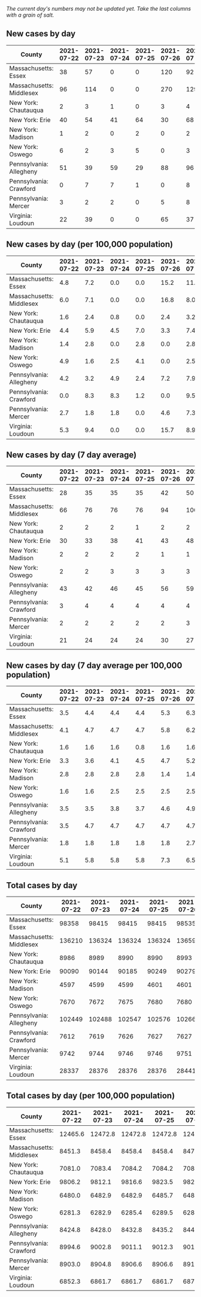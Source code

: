_The current day's numbers may not be updated yet. Take the last columns with a grain of salt._
## New cases by day

| County | 2021-07-22 | 2021-07-23 | 2021-07-24 | 2021-07-25 | 2021-07-26 | 2021-07-27 | 2021-07-28 |
| --- | --- | --- | --- | --- | --- | --- | --- |
| Massachusetts: Essex | 38 | 57 | 0 | 0 | 120 | 92 | 58 |
| Massachusetts: Middlesex | 96 | 114 | 0 | 0 | 270 | 129 | 123 |
| New York: Chautauqua | 2 | 3 | 1 | 0 | 3 | 4 | 3 |
| New York: Erie | 40 | 54 | 41 | 64 | 30 | 68 | 68 |
| New York: Madison | 1 | 2 | 0 | 2 | 0 | 2 | 1 |
| New York: Oswego | 6 | 2 | 3 | 5 | 0 | 3 | 5 |
| Pennsylvania: Allegheny | 51 | 39 | 59 | 29 | 88 | 96 | 51 |
| Pennsylvania: Crawford | 0 | 7 | 7 | 1 | 0 | 8 | 3 |
| Pennsylvania: Mercer | 3 | 2 | 2 | 0 | 5 | 8 | 2 |
| Virginia: Loudoun | 22 | 39 | 0 | 0 | 65 | 37 | 52 |

## New cases by day (per 100,000 population)

| County | 2021-07-22 | 2021-07-23 | 2021-07-24 | 2021-07-25 | 2021-07-26 | 2021-07-27 | 2021-07-28 |
| --- | --- | --- | --- | --- | --- | --- | --- |
| Massachusetts: Essex | 4.8 | 7.2 | 0.0 | 0.0 | 15.2 | 11.7 | 7.4 |
| Massachusetts: Middlesex | 6.0 | 7.1 | 0.0 | 0.0 | 16.8 | 8.0 | 7.6 |
| New York: Chautauqua | 1.6 | 2.4 | 0.8 | 0.0 | 2.4 | 3.2 | 2.4 |
| New York: Erie | 4.4 | 5.9 | 4.5 | 7.0 | 3.3 | 7.4 | 7.4 |
| New York: Madison | 1.4 | 2.8 | 0.0 | 2.8 | 0.0 | 2.8 | 1.4 |
| New York: Oswego | 4.9 | 1.6 | 2.5 | 4.1 | 0.0 | 2.5 | 4.1 |
| Pennsylvania: Allegheny | 4.2 | 3.2 | 4.9 | 2.4 | 7.2 | 7.9 | 4.2 |
| Pennsylvania: Crawford | 0.0 | 8.3 | 8.3 | 1.2 | 0.0 | 9.5 | 3.5 |
| Pennsylvania: Mercer | 2.7 | 1.8 | 1.8 | 0.0 | 4.6 | 7.3 | 1.8 |
| Virginia: Loudoun | 5.3 | 9.4 | 0.0 | 0.0 | 15.7 | 8.9 | 12.6 |

## New cases by day (7 day average)

| County | 2021-07-22 | 2021-07-23 | 2021-07-24 | 2021-07-25 | 2021-07-26 | 2021-07-27 | 2021-07-28 |
| --- | --- | --- | --- | --- | --- | --- | --- |
| Massachusetts: Essex | 28 | 35 | 35 | 35 | 42 | 50 | 52 |
| Massachusetts: Middlesex | 66 | 76 | 76 | 76 | 94 | 100 | 105 |
| New York: Chautauqua | 2 | 2 | 2 | 1 | 2 | 2 | 2 |
| New York: Erie | 30 | 33 | 38 | 41 | 43 | 48 | 52 |
| New York: Madison | 2 | 2 | 2 | 2 | 1 | 1 | 1 |
| New York: Oswego | 2 | 2 | 3 | 3 | 3 | 3 | 3 |
| Pennsylvania: Allegheny | 43 | 42 | 46 | 45 | 56 | 59 | 59 |
| Pennsylvania: Crawford | 3 | 4 | 4 | 4 | 4 | 4 | 4 |
| Pennsylvania: Mercer | 2 | 2 | 2 | 2 | 2 | 3 | 3 |
| Virginia: Loudoun | 21 | 24 | 24 | 24 | 30 | 27 | 31 |

## New cases by day (7 day average per 100,000 population)

| County | 2021-07-22 | 2021-07-23 | 2021-07-24 | 2021-07-25 | 2021-07-26 | 2021-07-27 | 2021-07-28 |
| --- | --- | --- | --- | --- | --- | --- | --- |
| Massachusetts: Essex | 3.5 | 4.4 | 4.4 | 4.4 | 5.3 | 6.3 | 6.6 |
| Massachusetts: Middlesex | 4.1 | 4.7 | 4.7 | 4.7 | 5.8 | 6.2 | 6.5 |
| New York: Chautauqua | 1.6 | 1.6 | 1.6 | 0.8 | 1.6 | 1.6 | 1.6 |
| New York: Erie | 3.3 | 3.6 | 4.1 | 4.5 | 4.7 | 5.2 | 5.7 |
| New York: Madison | 2.8 | 2.8 | 2.8 | 2.8 | 1.4 | 1.4 | 1.4 |
| New York: Oswego | 1.6 | 1.6 | 2.5 | 2.5 | 2.5 | 2.5 | 2.5 |
| Pennsylvania: Allegheny | 3.5 | 3.5 | 3.8 | 3.7 | 4.6 | 4.9 | 4.9 |
| Pennsylvania: Crawford | 3.5 | 4.7 | 4.7 | 4.7 | 4.7 | 4.7 | 4.7 |
| Pennsylvania: Mercer | 1.8 | 1.8 | 1.8 | 1.8 | 1.8 | 2.7 | 2.7 |
| Virginia: Loudoun | 5.1 | 5.8 | 5.8 | 5.8 | 7.3 | 6.5 | 7.5 |

## Total cases by day

| County | 2021-07-22 | 2021-07-23 | 2021-07-24 | 2021-07-25 | 2021-07-26 | 2021-07-27 | 2021-07-28 |
| --- | --- | --- | --- | --- | --- | --- | --- |
| Massachusetts: Essex | 98358 | 98415 | 98415 | 98415 | 98535 | 98627 | 98685 |
| Massachusetts: Middlesex | 136210 | 136324 | 136324 | 136324 | 136594 | 136723 | 136846 |
| New York: Chautauqua | 8986 | 8989 | 8990 | 8990 | 8993 | 8997 | 9000 |
| New York: Erie | 90090 | 90144 | 90185 | 90249 | 90279 | 90347 | 90415 |
| New York: Madison | 4597 | 4599 | 4599 | 4601 | 4601 | 4603 | 4604 |
| New York: Oswego | 7670 | 7672 | 7675 | 7680 | 7680 | 7683 | 7688 |
| Pennsylvania: Allegheny | 102449 | 102488 | 102547 | 102576 | 102664 | 102760 | 102811 |
| Pennsylvania: Crawford | 7612 | 7619 | 7626 | 7627 | 7627 | 7635 | 7638 |
| Pennsylvania: Mercer | 9742 | 9744 | 9746 | 9746 | 9751 | 9759 | 9761 |
| Virginia: Loudoun | 28337 | 28376 | 28376 | 28376 | 28441 | 28478 | 28530 |

## Total cases by day (per 100,000 population)

| County | 2021-07-22 | 2021-07-23 | 2021-07-24 | 2021-07-25 | 2021-07-26 | 2021-07-27 | 2021-07-28 |
| --- | --- | --- | --- | --- | --- | --- | --- |
| Massachusetts: Essex | 12465.6 | 12472.8 | 12472.8 | 12472.8 | 12488.1 | 12499.7 | 12507.1 |
| Massachusetts: Middlesex | 8451.3 | 8458.4 | 8458.4 | 8458.4 | 8475.2 | 8483.2 | 8490.8 |
| New York: Chautauqua | 7081.0 | 7083.4 | 7084.2 | 7084.2 | 7086.5 | 7089.7 | 7092.0 |
| New York: Erie | 9806.2 | 9812.1 | 9816.6 | 9823.5 | 9826.8 | 9834.2 | 9841.6 |
| New York: Madison | 6480.0 | 6482.9 | 6482.9 | 6485.7 | 6485.7 | 6488.5 | 6489.9 |
| New York: Oswego | 6281.3 | 6282.9 | 6285.4 | 6289.5 | 6289.5 | 6291.9 | 6296.0 |
| Pennsylvania: Allegheny | 8424.8 | 8428.0 | 8432.8 | 8435.2 | 8442.5 | 8450.3 | 8454.5 |
| Pennsylvania: Crawford | 8994.6 | 9002.8 | 9011.1 | 9012.3 | 9012.3 | 9021.7 | 9025.3 |
| Pennsylvania: Mercer | 8903.0 | 8904.8 | 8906.6 | 8906.6 | 8911.2 | 8918.5 | 8920.3 |
| Virginia: Loudoun | 6852.3 | 6861.7 | 6861.7 | 6861.7 | 6877.5 | 6886.4 | 6899.0 |
